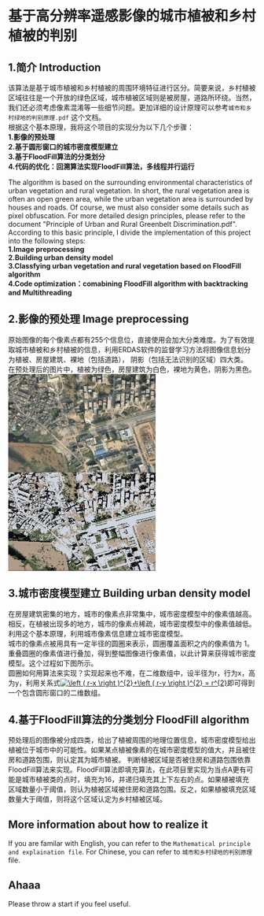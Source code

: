 # 基于高分辨率遥感影像的城市植被和乡村植被的判别 
## 1.简介 Introduction
该算法是基于城市植被和乡村植被的周围环境特征进行区分。简要来说，乡村植被区域往往是一个开放的绿色区域，城市植被区域则是被房屋，道路所环绕。当然，我们还必须考虑像素混淆等一些细节问题。更加详细的设计原理可以参考`城市和乡村绿地的判别原理.pdf` 这个文档。<br />
根据这个基本原理，我将这个项目的实现分为以下几个步骤：<br />
**1.影像的预处理** <br />
**2.基于圆形窗口的城市密度模型建立**<br />
**3.基于FloodFill算法的分类划分**<br />
**4.代码的优化：回溯算法实现FloodFill算法，多线程并行运行**<br />

The algorithm is based on the surrounding environmental characteristics of urban vegetation and rural vegetation. In short, the rural vegetation area is often an open green area, while the urban vegetation area is surrounded by houses and roads. Of course, we must also consider some details such as pixel obfuscation. For more detailed design principles, please refer to the document "Principle of Urban and Rural Greenbelt Discrimination.pdf". <br />
According to this basic principle, I divide the implementation of this project into the following steps:<br />
**1.Image preprocessing** <br />
**2.Building urban density model** <br />
**3.Classfying urban vegetation and rural vegetation based on FloodFill algorithm**<br />
**4.Code optimization：comabining FloodFill algorithm with backtracking and Multithreading**<br />

## 2.影像的预处理 Image preprocessing
原始图像的每个像素点都有255个信息位，直接使用会加大分类难度。为了有效提取城市植被和乡村植被的信息，利用ERDAS软件的监督学习方法将图像信息划分为植被、房屋建筑、裸地（包括道路）， 阴影（包括无法识别的区域）四大类。<br />
在预处理后的图片中，植被为绿色，房屋建筑为白色，裸地为黄色，阴影为黑色。
<img src="https://github.com/tiffanyXiaoqing/Identification-of-urban-vegetation-and-rural-vegetation-/blob/master/images/%E5%8E%9F%E5%A7%8B%E5%9B%BE%E7%89%87.jpg" width = "300" height = "200" alt="原始图片" align=center />  <img src="https://github.com/tiffanyXiaoqing/Identification-of-urban-vegetation-and-rural-vegetation-/blob/master/images/%E9%A2%84%E5%A4%84%E7%90%86%E5%90%8E.PNG" width = "300" height = "200" alt="预处理后图片" align=center />
<br />

## 3.城市密度模型建立 Building urban density model
在房屋建筑密集的地方，城市的像素点非常集中，城市密度模型中的像素值越高。相反，在植被出现多的地方，城市的像素点稀疏，城市密度模型中的像素值越低。利用这个基本原理，利用城市像素信息建立城市密度模型。<br />
城市的像素点被用具有一定半径的圆圈来表示，圆圈覆盖面积之内的像素值为 1。重叠圆圈的像素值进行叠加，得到整幅图像进行像素值，以此计算来获得城市密度模型。这个过程如下图所示。 <br />
圆圈如何用算法来实现？实现起来也不难，在二维数组中，设半径为r，行为x，高为y，利用关系式<a href="https://www.codecogs.com/eqnedit.php?latex=\left&space;(&space;r-x&space;\right&space;)^{2}&plus;\left&space;(&space;r-y&space;\right&space;)^{2}&space;=&space;r^{2}" target="_blank"><img src="https://latex.codecogs.com/gif.latex?\left&space;(&space;r-x&space;\right&space;)^{2}&plus;\left&space;(&space;r-y&space;\right&space;)^{2}&space;=&space;r^{2}" title="\left ( r-x \right )^{2}+\left ( r-y \right )^{2} = r^{2}" /></a>即可得到一个包含圆形窗口的二维数组。

## 4.基于FloodFill算法的分类划分 FloodFill algorithm
预处理后的图像被分成四类，给出了植被周围的地理位置信息，城市密度模型给出植被位于城市中的可能性。如果某点植被像素的在城市密度模型的值大，并且被住房和道路包围，则认定其为城市植被。
判断植被区域是否被住房和道路包围依靠FloodFill算法来实现。FloodFill算法即填充算法，在此项目里实现为当点A更有可能是城市植被类的点时，填充为16，并递归填充其上下左右的点。如果植被填充区域数量小于阈值，则认为植被区域被住房和道路包围。反之，如果植被填充区域数量大于阈值，则将这个区域认定为乡村植被区域。


## More information about how to realize it
If you are familar with English, you can refer to the `Mathematical principle and explaination file`. For Chinese, you can refer to `城市和乡村绿地的判别原理` file.
## Ahaaa
Please throw a start if you feel useful.

